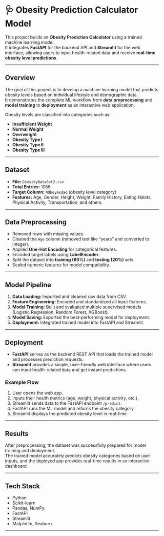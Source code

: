 # 🩺 Obesity Prediction Calculator Model

This project builds an **Obesity Prediction Calculator** using a trained machine learning model.  
It integrates **FastAPI** for the backend API and **Streamlit** for the web interface, allowing users to input health-related data and receive **real-time obesity level predictions**.

---

## Overview
The goal of this project is to develop a machine learning model that predicts obesity levels based on individual lifestyle and demographic data.  
It demonstrates the complete ML workflow from **data preprocessing** and **model training** to **deployment** as an interactive web application.

Obesity levels are classified into categories such as:
- **Insufficient Weight**
- **Normal Weight**
- **Overweight**
- **Obesity Type I**
- **Obesity Type II**
- **Obesity Type III**

---

## Dataset
- **File:** `ObesityDataSet2.csv`  
- **Total Entries:** 1056  
- **Target Column:** `NObeyesdad` (obesity level category)  
- **Features:** Age, Gender, Height, Weight, Family History, Eating Habits, Physical Activity, Transportation, and others.

---

## Data Preprocessing
- Removed rows with missing values.  
- Cleaned the `Age` column (removed text like “years” and converted to integer).  
- Applied **One-Hot Encoding** for categorical features.  
- Encoded target labels using **LabelEncoder**.  
- Split the dataset into **training (80%)** and **testing (20%)** sets.  
- Scaled numeric features for model compatibility.

---

## Model Pipeline
1. **Data Loading:** Imported and cleaned raw data from CSV.  
2. **Feature Engineering:** Encoded and standardized all input features.  
3. **Model Training:** Built and evaluated multiple supervised models (Logistic Regression, Random Forest, XGBoost).  
4. **Model Saving:** Exported the best-performing model for deployment.  
5. **Deployment:** Integrated trained model into FastAPI and Streamlit.

---

## Deployment
- **FastAPI** serves as the backend REST API that loads the trained model and processes prediction requests.  
- **Streamlit** provides a simple, user-friendly web interface where users can input health-related data and get instant predictions.

### Example Flow
1. User opens the web app.  
2. Inputs their health metrics (age, weight, physical activity, etc.).  
3. Streamlit sends data to the FastAPI endpoint `/predict`.  
4. FastAPI runs the ML model and returns the obesity category.  
5. Streamlit displays the predicted obesity level in real-time.

---

## Results
After preprocessing, the dataset was successfully prepared for model training and deployment.  
The trained model accurately predicts obesity categories based on user inputs, and the deployed app provides real-time results in an interactive dashboard.

---

## Tech Stack
- Python  
- Scikit-learn  
- Pandas, NumPy  
- FastAPI  
- Streamlit  
- Matplotlib, Seaborn  

---
